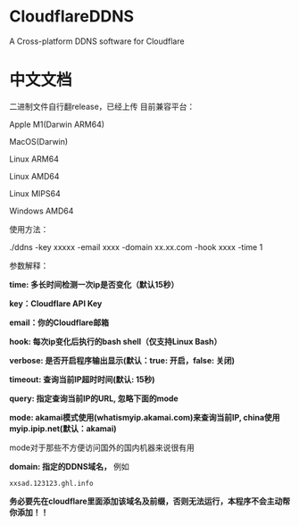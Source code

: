 # CloudflareDDNS
A Cross-platform DDNS software for Cloudflare




# 中文文档

二进制文件自行翻release，已经上传
目前兼容平台：

Apple M1(Darwin ARM64)

MacOS(Darwin)

Linux ARM64

Linux AMD64

Linux MIPS64

Windows AMD64


使用方法：

./ddns -key xxxxx -email xxxx -domain xx.xx.com -hook xxxx -time 1


参数解释：

**time: 多长时间检测一次ip是否变化（默认15秒）**

**key：Cloudflare API Key**

**email：你的Cloudflare邮箱**

**hook: 每次ip变化后执行的bash shell（仅支持Linux Bash）**

**verbose: 是否开启程序输出显示(默认：true: 开启，false: 关闭)**

**timeout: 查询当前IP超时时间(默认: 15秒)**

**query: 指定查询当前IP的URL, 忽略下面的mode**

**mode: akamai模式使用(whatismyip.akamai.com)来查询当前IP, china使用myip.ipip.net(默认：akamai)**

mode对于那些不方便访问国外的国内机器来说很有用


**domain: 指定的DDNS域名，** 例如

`xxsad.123123.ghl.info`

**务必要先在cloudflare里面添加该域名及前缀，否则无法运行，本程序不会主动帮你添加！！**



